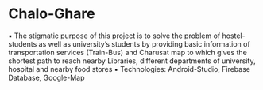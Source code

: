 # Chalo-Ghare
▪ The stigmatic purpose of this project is to solve the problem of hostel-students as well as university’s 
students by providing basic information of transportation services (Train-Bus) and Charusat map to 
which gives the shortest path to reach nearby Libraries, different departments of university, hospital 
and nearby food stores
▪ Technologies: Android-Studio, Firebase Database, Google-Map
